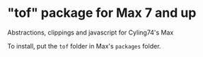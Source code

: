 # "tof" package for Max 7 and up
Abstractions, clippings and javascript for Cyling74's Max

To install, put the ```tof``` folder in Max's ```packages``` folder.
